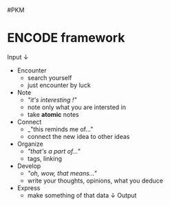 #PKM
# ENCODE framework

Input
$\downarrow$
- Encounter
    - search yourself
    - just encounter by luck
- Note 
    - _"it's interesting !"_
    - note only what you are intersted in
    - take **atomic** notes
- Connect 
    - _"this reminds me of..."
    - connect the new idea to other ideas 
- Organize 
    - _"that's a part of..."_
    - tags, linking
- Develop
    - _"oh, wow, that means..."_
    - write your thoughts, opinions, what you deduce
- Express 
    - make something of that data
$\downarrow$
Output


